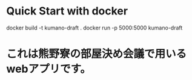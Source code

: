 # Quick Start with docker
docker build -t kumano-draft .
docker run -p 5000:5000 kumano-draft
<!-- Boa noite -->

# これは熊野寮の部屋決め会議で用いるwebアプリです。